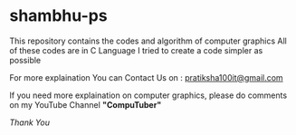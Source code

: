 # shambhu-ps
This repository contains the codes and algorithm of computer graphics
All of these codes are in C Language I tried to create a code simpler as possible

For more explaination You can Contact Us on : pratiksha100it@gmail.com

If you need more explaination on computer graphics,
please do comments on my YouTube Channel **"CompuTuber"**  

_Thank You_
